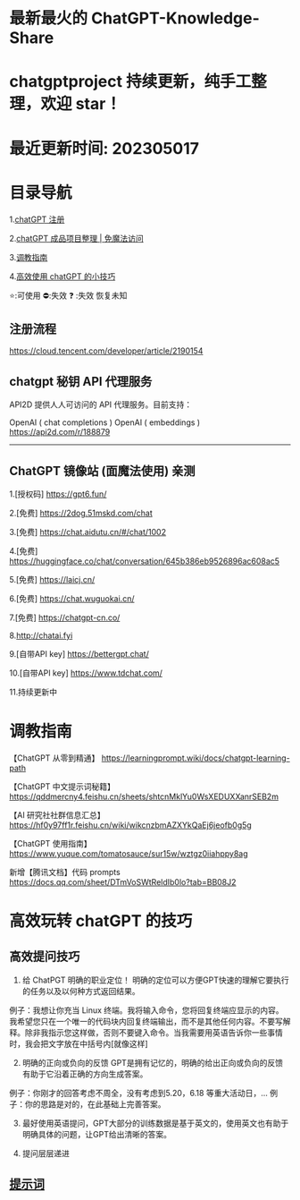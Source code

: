 # 最新最火的 ChatGPT-Knowledge-Share

# chatgptproject 持续更新，纯手工整理，欢迎 star！

# 最近更新时间: 202305017

# 目录导航

1.[chatGPT 注册]()

2.[chatGPT 成品项目整理 | 免魔法访问]()

3.[调教指南]()

4.[高效使用 chatGPT 的小技巧]()

⭐:可使用
⛔:失效
❓ :失效 恢复未知

## 注册流程

https://cloud.tencent.com/developer/article/2190154

## chatgpt 秘钥 API 代理服务

API2D 提供人人可访问的 API 代理服务。目前支持：

OpenAI ( chat completions )
OpenAI ( embeddings )
https://api2d.com/r/188879

---

## ChatGPT 镜像站 (面魔法使用) 亲测

1.[授权码] https://gpt6.fun/

2.[免费] https://2dog.51mskd.com/chat

3.[免费] https://chat.aidutu.cn/#/chat/1002

4.[免费] https://huggingface.co/chat/conversation/645b386eb9526896ac608ac5

5.[免费] https://laicj.cn/

6.[免费] https://chat.wuguokai.cn/

7.[免费] https://chatgpt-cn.co/

8.http://chatai.fyi

9.[自带API key] https://bettergpt.chat/

10.[自带API key] https://www.tdchat.com/

11.持续更新中

# 调教指南

【ChatGPT 从零到精通】
https://learningprompt.wiki/docs/chatgpt-learning-path

【ChatGPT 中文提示词秘籍】
https://qddmercny4.feishu.cn/sheets/shtcnMklYu0WsXEDUXXanrSEB2m

【AI 研究社社群信息汇总】
https://hf0y97ff1r.feishu.cn/wiki/wikcnzbmAZXYkQaEj6jeofb0g5g

【ChatGPT 使用指南】
https://www.yuque.com/tomatosauce/sur15w/wztgz0iiahppy8ag

新增【腾讯文档】代码 prompts
https://docs.qq.com/sheet/DTmVoSWtReldIb0lo?tab=BB08J2

# 高效玩转 chatGPT 的技巧

## 高效提问技巧

1. 给 ChatPGT 明确的职业定位！
明确的定位可以方便GPT快速的理解它要执行的任务以及以何种方式返回结果。

例子：我想让你充当 Linux 终端。我将输入命令，您将回复终端应显示的内容。我希望您只在一个唯一的代码块内回复终端输出，而不是其他任何内容。不要写解释。除非我指示您这样做，否则不要键入命令。当我需要用英语告诉你一些事情时，我会把文字放在中括号内[就像这样]

2. 明确的正向或负向的反馈
GPT是拥有记忆的，明确的给出正向或负向的反馈有助于它沿着正确的方向生成答案。

例子：你刚才的回答考虑不周全，没有考虑到5.20，6.18 等重大活动日，...
例子：你的思路是对的，在此基础上完善答案。

3. 最好使用英语提问，GPT大部分的训练数据是基于英文的，使用英文也有助于明确具体的问题，让GPT给出清晰的答案。

4. 提问层层递进



## [提示词](https://github.com/qcl006007/ChatGPT-Knowledge-Share/blob/master/ChatGPT%20%5B%E6%8F%90%E7%A4%BA%E8%AF%8D%7C%20%E5%A4%A7%E5%85%A8)

